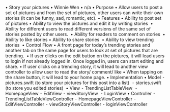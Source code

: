 
•	Story your pictures 
•	Winnie Wen
•	n/a
•	Purpose
•	Allow users to post a set of pictures and from the set of pictures, other users can write their own stories (it can be funny, sad, romantic, etc).
•	Features
•	Ability to post set of pictures
•	Ability to view the pictures and edit it by writing stories 
•	Ability for different users to read different versions of the same set of stories posted by other users. 
•	Ability for readers to comment on stories 
•	Ability to like stories
•	Ability to share stories 
•	Ability to view trending stories 
•	Control Flow
•	A front page for today’s trending stories and another tab on the same page for users to look at set of pictures that are trending. 
•	If user clicks on the edit button on the pictures, it will lead users to login if not already logged in. Once logged in, users can start editing and share.
•	If user clicks on a trending story, it will lead to another view controller to allow user to read the story/ comment/ like
•	When tapping on the share button, it will lead to your home page.
•	Implementation
•	Model
⁃	pictures.swift (to store your pictures for this post into a list) 
⁃	stories.swift (to store you edited stories) 
•	View
⁃	TrendingListTableView 
⁃	HomepageView
⁃	EditView
⁃	viewStoryView 
⁃	LoginView
•	Controller
⁃	TrendingListTableViewController
⁃	HomepageViewController
⁃	EditViewController
⁃	viewStoryViewController
⁃	loginViewController